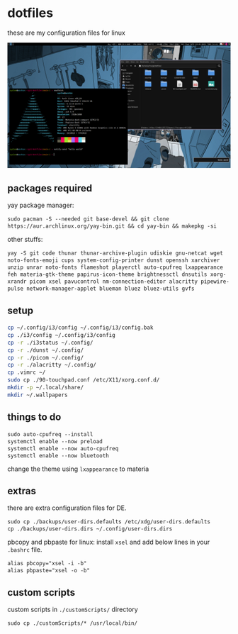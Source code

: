 # dotfiles

these are my configuration files for linux

![screenshot](https://github.com/syr1ne/dotfiles/blob/main/screenshot.png)

## packages required

yay package manager:
```
sudo pacman -S --needed git base-devel && git clone https://aur.archlinux.org/yay-bin.git && cd yay-bin && makepkg -si
```
other stuffs:
```
yay -S git code thunar thunar-archive-plugin udiskie gnu-netcat wget noto-fonts-emoji cups system-config-printer dunst openssh xarchiver unzip unrar noto-fonts flameshot playerctl auto-cpufreq lxappearance feh materia-gtk-theme papirus-icon-theme brightnessctl dnsutils xorg-xrandr picom xsel pavucontrol nm-connection-editor alacritty pipewire-pulse network-manager-applet blueman bluez bluez-utils gvfs
```

## setup

```bash
cp ~/.config/i3/config ~/.config/i3/config.bak
cp ./i3/config ~/.config/i3/config
cp -r ./i3status ~/.config/
cp -r ./dunst ~/.config/
cp -r ./picom ~/.config/
cp -r ./alacritty ~/.config/
cp .vimrc ~/
sudo cp ./90-touchpad.conf /etc/X11/xorg.conf.d/
mkdir -p ~/.local/share/
mkdir ~/.wallpapers
```

## things to do

```
sudo auto-cpufreq --install
systemctl enable --now preload
systemctl enable --now auto-cpufreq
systemctl enable --now bluetooth
``` 

change the theme using `lxappearance` to materia

## extras
there are extra configuration files for DE.

```
sudo cp ./backups/user-dirs.defaults /etc/xdg/user-dirs.defaults
cp ./backups/user-dirs.dirs ~/.config/user-dirs.dirs
```

pbcopy and pbpaste for linux: install `xsel` and add below lines in your `.bashrc` file.
```
alias pbcopy="xsel -i -b"
alias pbpaste="xsel -o -b"
```

## custom scripts
custom scripts in `./customScripts/` directory

```
sudo cp ./customScripts/* /usr/local/bin/
```
